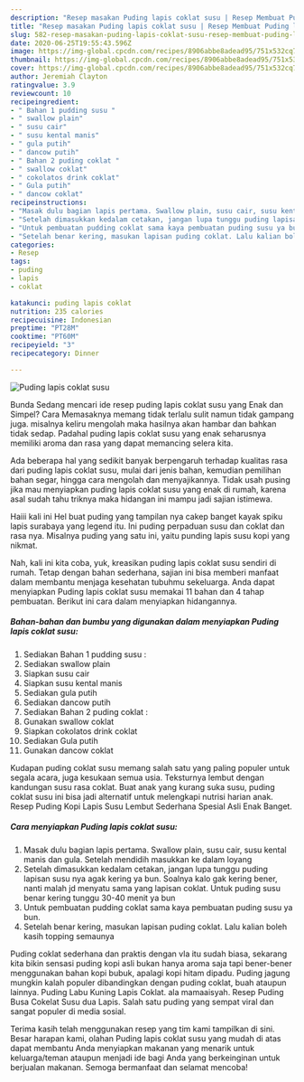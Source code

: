 ```yaml
---
description: "Resep masakan Puding lapis coklat susu | Resep Membuat Puding lapis coklat susu Yang Sempurna"
title: "Resep masakan Puding lapis coklat susu | Resep Membuat Puding lapis coklat susu Yang Sempurna"
slug: 582-resep-masakan-puding-lapis-coklat-susu-resep-membuat-puding-lapis-coklat-susu-yang-sempurna
date: 2020-06-25T19:55:43.596Z
image: https://img-global.cpcdn.com/recipes/8906abbe8adead95/751x532cq70/puding-lapis-coklat-susu-foto-resep-utama.jpg
thumbnail: https://img-global.cpcdn.com/recipes/8906abbe8adead95/751x532cq70/puding-lapis-coklat-susu-foto-resep-utama.jpg
cover: https://img-global.cpcdn.com/recipes/8906abbe8adead95/751x532cq70/puding-lapis-coklat-susu-foto-resep-utama.jpg
author: Jeremiah Clayton
ratingvalue: 3.9
reviewcount: 10
recipeingredient:
- " Bahan 1 pudding susu "
- " swallow plain"
- " susu cair"
- " susu kental manis"
- " gula putih"
- " dancow putih"
- " Bahan 2 puding coklat "
- " swallow coklat"
- " cokolatos drink coklat"
- " Gula putih"
- " dancow coklat"
recipeinstructions:
- "Masak dulu bagian lapis pertama. Swallow plain, susu cair, susu kental manis dan gula. Setelah mendidih masukkan ke dalam loyang"
- "Setelah dimasukkan kedalam cetakan, jangan lupa tunggu puding lapisan susu nya agak kering ya bun. Soalnya kalo gak kering bener, nanti malah jd menyatu sama yang lapisan coklat. Untuk puding susu benar kering tunggu 30-40 menit ya bun"
- "Untuk pembuatan pudding coklat sama kaya pembuatan puding susu ya bun."
- "Setelah benar kering, masukan lapisan puding coklat. Lalu kalian boleh kasih topping semaunya"
categories:
- Resep
tags:
- puding
- lapis
- coklat

katakunci: puding lapis coklat 
nutrition: 235 calories
recipecuisine: Indonesian
preptime: "PT28M"
cooktime: "PT60M"
recipeyield: "3"
recipecategory: Dinner

---
```



![Puding lapis coklat susu](https://img-global.cpcdn.com/recipes/8906abbe8adead95/751x532cq70/puding-lapis-coklat-susu-foto-resep-utama.jpg)

Bunda Sedang mencari ide resep puding lapis coklat susu yang Enak dan Simpel? Cara Memasaknya memang tidak terlalu sulit namun tidak gampang juga. misalnya keliru mengolah maka hasilnya akan hambar dan bahkan tidak sedap. Padahal puding lapis coklat susu yang enak seharusnya memiliki aroma dan rasa yang dapat memancing selera kita.

Ada beberapa hal yang sedikit banyak berpengaruh terhadap kualitas rasa dari puding lapis coklat susu, mulai dari jenis bahan, kemudian pemilihan bahan segar, hingga cara mengolah dan menyajikannya. Tidak usah pusing jika mau menyiapkan puding lapis coklat susu yang enak di rumah, karena asal sudah tahu triknya maka hidangan ini mampu jadi sajian istimewa.

Haiii kali ini Hel buat puding yang tampilan nya cakep banget kayak spiku lapis surabaya yang legend itu. Ini puding perpaduan susu dan coklat dan rasa nya. Misalnya puding yang satu ini, yaitu punding lapis susu kopi yang nikmat.


Nah, kali ini kita coba, yuk, kreasikan puding lapis coklat susu sendiri di rumah. Tetap dengan bahan sederhana, sajian ini bisa memberi manfaat dalam membantu menjaga kesehatan tubuhmu sekeluarga. Anda dapat menyiapkan Puding lapis coklat susu memakai 11 bahan dan 4 tahap pembuatan. Berikut ini cara dalam menyiapkan hidangannya.

<!--inarticleads1-->

##### Bahan-bahan dan bumbu yang digunakan dalam menyiapkan Puding lapis coklat susu:

1. Sediakan  Bahan 1 pudding susu :
1. Sediakan  swallow plain
1. Siapkan  susu cair
1. Siapkan  susu kental manis
1. Sediakan  gula putih
1. Sediakan  dancow putih
1. Sediakan  Bahan 2 puding coklat :
1. Gunakan  swallow coklat
1. Siapkan  cokolatos drink coklat
1. Sediakan  Gula putih
1. Gunakan  dancow coklat


Kudapan puding coklat susu memang salah satu yang paling populer untuk segala acara, juga kesukaan semua usia. Teksturnya lembut dengan kandungan susu rasa coklat. Buat anak yang kurang suka susu, puding coklat susu ini bisa jadi alternatif untuk melengkapi nutrisi harian anak. Resep Puding Kopi Lapis Susu Lembut Sederhana Spesial Asli Enak Banget. 

<!--inarticleads2-->

##### Cara menyiapkan Puding lapis coklat susu:

1. Masak dulu bagian lapis pertama. Swallow plain, susu cair, susu kental manis dan gula. Setelah mendidih masukkan ke dalam loyang
1. Setelah dimasukkan kedalam cetakan, jangan lupa tunggu puding lapisan susu nya agak kering ya bun. Soalnya kalo gak kering bener, nanti malah jd menyatu sama yang lapisan coklat. Untuk puding susu benar kering tunggu 30-40 menit ya bun
1. Untuk pembuatan pudding coklat sama kaya pembuatan puding susu ya bun.
1. Setelah benar kering, masukan lapisan puding coklat. Lalu kalian boleh kasih topping semaunya


Puding coklat sederhana dan praktis dengan vla itu sudah biasa, sekarang kita bikin sensasi puding kopi asli bukan hanya aroma saja tapi bener-bener menggunakan bahan kopi bubuk, apalagi kopi hitam dipadu. Puding jagung mungkin kalah populer dibandingkan dengan puding coklat, buah ataupun lainnya. Puding Labu Kuning Lapis Coklat. ala mamaaisyah. Resep Puding Busa Cokelat Susu dua Lapis. Salah satu puding yang sempat viral dan sangat populer di media sosial. 

Terima kasih telah menggunakan resep yang tim kami tampilkan di sini. Besar harapan kami, olahan Puding lapis coklat susu yang mudah di atas dapat membantu Anda menyiapkan makanan yang menarik untuk keluarga/teman ataupun menjadi ide bagi Anda yang berkeinginan untuk berjualan makanan. Semoga bermanfaat dan selamat mencoba!
